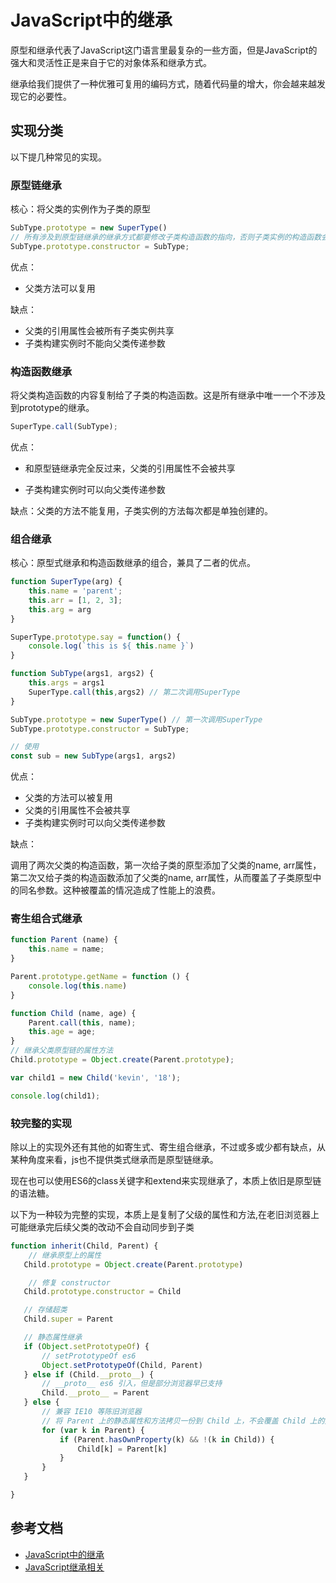 # JavaScript中的继承

原型和继承代表了JavaScript这门语言里最复杂的一些方面，但是JavaScript的强大和灵活性正是来自于它的对象体系和继承方式。

继承给我们提供了一种优雅可复用的编码方式，随着代码量的增大，你会越来越发现它的必要性。

## 实现分类

以下提几种常见的实现。

### 原型链继承

核心：将父类的实例作为子类的原型

```js
SubType.prototype = new SuperType()
// 所有涉及到原型链继承的继承方式都要修改子类构造函数的指向，否则子类实例的构造函数会指向SuperType。
SubType.prototype.constructor = SubType;
```

优点：

- 父类方法可以复用

缺点：

- 父类的引用属性会被所有子类实例共享
- 子类构建实例时不能向父类传递参数

### 构造函数继承

将父类构造函数的内容复制给了子类的构造函数。这是所有继承中唯一一个不涉及到prototype的继承。

```js
SuperType.call(SubType);
```

优点：

- 和原型链继承完全反过来，父类的引用属性不会被共享

- 子类构建实例时可以向父类传递参数

缺点：父类的方法不能复用，子类实例的方法每次都是单独创建的。

### 组合继承

核心：原型式继承和构造函数继承的组合，兼具了二者的优点。

```js
function SuperType(arg) {
    this.name = 'parent';
    this.arr = [1, 2, 3];
    this.arg = arg
}

SuperType.prototype.say = function() {
    console.log(`this is ${ this.name }`)
}

function SubType(args1, args2) {
    this.args = args1
    SuperType.call(this,args2) // 第二次调用SuperType
}

SubType.prototype = new SuperType() // 第一次调用SuperType
SubType.prototype.constructor = SubType;

// 使用
const sub = new SubType(args1, args2)
```

优点：

- 父类的方法可以被复用
- 父类的引用属性不会被共享
- 子类构建实例时可以向父类传递参数

缺点：

调用了两次父类的构造函数，第一次给子类的原型添加了父类的name, arr属性，第二次又给子类的构造函数添加了父类的name, arr属性，从而覆盖了子类原型中的同名参数。这种被覆盖的情况造成了性能上的浪费。

### 寄生组合式继承

```js
function Parent (name) {
    this.name = name;
}

Parent.prototype.getName = function () {
    console.log(this.name)
}

function Child (name, age) {
    Parent.call(this, name);
    this.age = age;
}
// 继承父类原型链的属性方法
Child.prototype = Object.create(Parent.prototype);

var child1 = new Child('kevin', '18');

console.log(child1);

```

### 较完整的实现

除以上的实现外还有其他的如寄生式、寄生组合继承，不过或多或少都有缺点，从某种角度来看，js也不提供类式继承而是原型链继承。

现在也可以使用ES6的class关键字和extend来实现继承了，本质上依旧是原型链的语法糖。

以下为一种较为完整的实现，本质上是复制了父级的属性和方法,在老旧浏览器上可能继承完后续父类的改动不会自动同步到子类

```js
function inherit(Child, Parent) {
    // 继承原型上的属性
   Child.prototype = Object.create(Parent.prototype)

    // 修复 constructor
   Child.prototype.constructor = Child

   // 存储超类
   Child.super = Parent

   // 静态属性继承
   if (Object.setPrototypeOf) {
       // setPrototypeOf es6
       Object.setPrototypeOf(Child, Parent)
   } else if (Child.__proto__) {
       // __proto__ es6 引入，但是部分浏览器早已支持
       Child.__proto__ = Parent
   } else {
       // 兼容 IE10 等陈旧浏览器
       // 将 Parent 上的静态属性和方法拷贝一份到 Child 上，不会覆盖 Child 上的方法
       for (var k in Parent) {
           if (Parent.hasOwnProperty(k) && !(k in Child)) {
               Child[k] = Parent[k]
           }
       }
   }

}

```

## 参考文档

- [JavaScript中的继承](https://developer.mozilla.org/zh-CN/docs/Learn/JavaScript/Objects/Inheritance)
- [JavaScript继承相关](https://segmentfault.com/a/1190000015727237)
